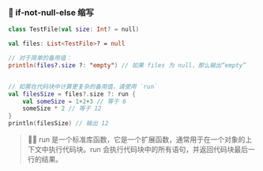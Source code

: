 ### 🤔 if-not-null-else 缩写

```kotlin
class TestFile(val size: Int? = null)

val files: List<TestFile>? = null

// 对于简单的备用值：
println(files?.size ?: "empty") // 如果 files 为 null，那么输出“empty”


// 如需在代码块中计算更复杂的备用值，请使用 `run`
val filesSize = files?.size ?: run {
    val someSize = 1+2+3 // 等于 6
    someSize * 2 // 等于 12
}
println(filesSize) // 输出 12
```

> 🏃‍♂️ run 是一个标准库函数，它是一个扩展函数，通常用于在一个对象的上下文中执行代码块。run 会执行代码块中的所有语句，并返回代码块最后一行的结果。